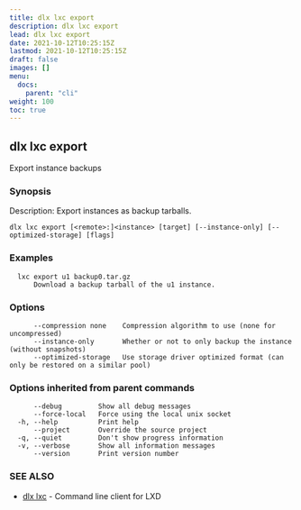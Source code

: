 ```yaml
---
title: dlx lxc export
description: dlx lxc export
lead: dlx lxc export
date: 2021-10-12T10:25:15Z
lastmod: 2021-10-12T10:25:15Z
draft: false
images: []
menu:
  docs:
    parent: "cli"
weight: 100
toc: true
---
```

## dlx lxc export

Export instance backups

### Synopsis

Description:
  Export instances as backup tarballs.



```
dlx lxc export [<remote>:]<instance> [target] [--instance-only] [--optimized-storage] [flags]
```

### Examples

```
  lxc export u1 backup0.tar.gz
      Download a backup tarball of the u1 instance.
```

### Options

```
      --compression none    Compression algorithm to use (none for uncompressed)
      --instance-only       Whether or not to only backup the instance (without snapshots)
      --optimized-storage   Use storage driver optimized format (can only be restored on a similar pool)
```

### Options inherited from parent commands

```
      --debug         Show all debug messages
      --force-local   Force using the local unix socket
  -h, --help          Print help
      --project       Override the source project
  -q, --quiet         Don't show progress information
  -v, --verbose       Show all information messages
      --version       Print version number
```

### SEE ALSO

* [dlx lxc](/docs/cmd/dlx_lxc)	 - Command line client for LXD

